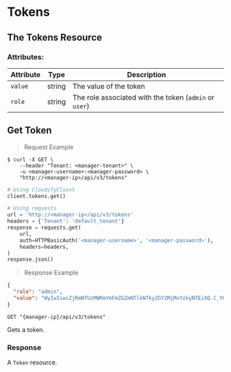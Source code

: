 # Tokens

## The Tokens Resource

### Attributes:

Attribute | Type | Description
--------- | ------- | -------
`value` | string | The value of the token
`role` | string | The role associated with the token (`admin` or `user`)


## Get Token

> Request Example

```shell
$ curl -X GET \
    --header "Tenant: <manager-tenant>" \
    -u <manager-username>:<manager-password> \
    "http://<manager-ip>/api/v3/tokens"
```

```python
# Using CloudifyClient
client.tokens.get()

# Using requests
url = 'http://<manager-ip>/api/v3/tokens'
headers = {'Tenant': 'default_tenant'}
response = requests.get(
    url,
    auth=HTTPBasicAuth('<manager-username>', '<manager-password>'),
    headers=headers,
)
response.json()
```

> Response Example

```json
{
  "role": "admin",
  "value": "WyIwIiwiZjRmNTUzMWRmYmFmZGZmNTlkNTkyZGY2MjMxYzkyNTEiXQ.C_YU9Q.IhQMlnXZIaCtWUUHH_CzHP4-Bg4"
}
```

`GET "{manager-ip}/api/v3/tokens"`

Gets a token.

### Response
A `Token` resource.
